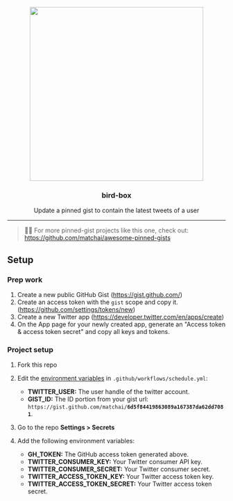 <p align="center">
  <img width="400" src="https://user-images.githubusercontent.com/4658208/54479268-752bb580-47f1-11e9-9d01-edd8b574aa92.png">
  <h3 align="center">bird-box</h3>
  <p align="center">Update a pinned gist to contain the latest tweets of a user</p>
</p>

---

> 📌✨ For more pinned-gist projects like this one, check out: https://github.com/matchai/awesome-pinned-gists

## Setup

### Prep work

1. Create a new public GitHub Gist (https://gist.github.com/)
1. Create an access token with the `gist` scope and copy it. (https://github.com/settings/tokens/new)
1. Create a new Twitter app (https://developer.twitter.com/en/apps/create)
1. On the App page for your newly created app, generate an "Access token & access token secret" and copy all keys and tokens.

### Project setup

1. Fork this repo
1. Edit the [environment variables](https://github.com/matchai/bird-box/blob/bcc05c5376710b231c9a81c102df6e51efcc6fc7/.github/workflows/schedule.yml) in `.github/workflows/schedule.yml`:

   - **TWITTER_USER:** The user handle of the twitter account.
   - **GIST_ID:** The ID portion from your gist url: `https://gist.github.com/matchai/`**`6d5f84419863089a167387da62dd7081`**.

1. Go to the repo **Settings > Secrets**
1. Add the following environment variables:
   - **GH_TOKEN:** The GitHub access token generated above.
   - **TWITTER_CONSUMER_KEY:** Your Twitter consumer API key.
   - **TWITTER_CONSUMER_SECRET:** Your Twitter consumer secret.
   - **TWITTER_ACCESS_TOKEN_KEY:** Your Twitter access token key.
   - **TWITTER_ACCESS_TOKEN_SECRET:** Your Twitter access token secret.
